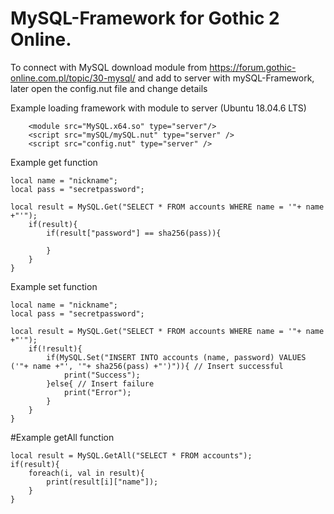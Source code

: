 # MySQL-Framework for Gothic 2 Online.
To connect with MySQL download module from https://forum.gothic-online.com.pl/topic/30-mysql/ and add to server with mySQL-Framework, later open the config.nut file and change details

Example loading framework with module to server (Ubuntu 18.04.6 LTS)
```
	<module src="MySQL.x64.so" type="server"/>
	<script src="mySQL/mySQL.nut" type="server" />
	<script src="config.nut" type="server" />
```
Example get function
```
local name = "nickname";
local pass = "secretpassword";

local result = MySQL.Get("SELECT * FROM accounts WHERE name = '"+ name +"'");
	if(result){
		if(result["password"] == sha256(pass)){
		
		}
	}
}
```
Example set function
```
local name = "nickname";
local pass = "secretpassword";

local result = MySQL.Get("SELECT * FROM accounts WHERE name = '"+ name +"'");
	if(!result){
		if(MySQL.Set("INSERT INTO accounts (name, password) VALUES ('"+ name +"', '"+ sha256(pass) +"')")){ // Insert successful
			print("Success");
		}else{ // Insert failure
			print("Error");
		}
	}
}
```
#Example getAll function
```
local result = MySQL.GetAll("SELECT * FROM accounts");
if(result){
	foreach(i, val in result){
		print(result[i]["name"]);
	}
}
```

